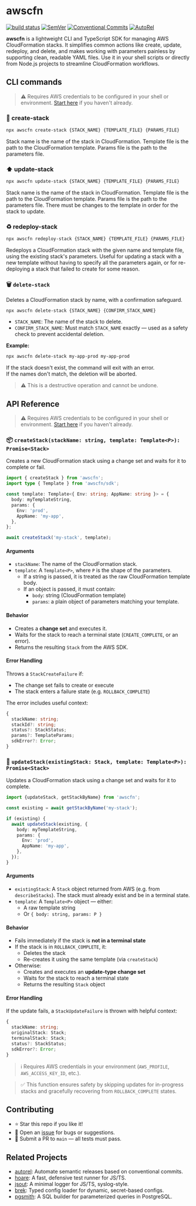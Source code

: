 # awscfn

[![build status](https://github.com/mhweiner/awscfn/actions/workflows/release.yml/badge.svg)](https://github.com/mhweiner/awscfn/actions)
[![SemVer](https://img.shields.io/badge/SemVer-2.0.0-blue)]()
[![Conventional Commits](https://img.shields.io/badge/Conventional%20Commits-1.0.0-yellow.svg)](https://conventionalcommits.org)
[![AutoRel](https://img.shields.io/badge/v2-AutoRel?label=AutoRel&labelColor=0ab5fc&color=grey&link=https%3A%2F%2Fgithub.com%2Fmhweiner%2Fautorel)](https://github.com/mhweiner/autorel)

**awscfn** is a lightweight CLI and TypeScript SDK for managing AWS CloudFormation stacks. It simplifies common actions like create, update, redeploy, and delete, and makes working with parameters painless by supporting clean, readable YAML files. Use it in your shell scripts or directly from Node.js projects to streamline CloudFormation workflows.

## CLI commands

> ⚠️ Requires AWS credentials to be configured in your shell or environment. [Start here](https://docs.aws.amazon.com/cli/latest/userguide/cli-chap-configure.html) if you haven't already.

### 🚀 create-stack 

```bash
npx awscfn create-stack {STACK_NAME} {TEMPLATE_FILE} {PARAMS_FILE}
```

Stack name is the name of the stack in CloudFormation. Template file is the path to the CloudFormation template. Params file is the path to the parameters file.

### ⬆️ update-stack

```bash
npx awscfn update-stack {STACK_NAME} {TEMPLATE_FILE} {PARAMS_FILE}
```

Stack name is the name of the stack in CloudFormation. Template file is the path to the CloudFormation template. Params file is the path to the parameters file. There must be changes to the template in order for the stack to update.

### ♻️ redeploy-stack

```bash
npx awscfn redeploy-stack {STACK_NAME} {TEMPLATE_FILE} {PARAMS_FILE}
```

Redeploys a CloudFormation stack with the given name and template file, using the existing stack's parameters. Useful for updating a stack with a new template without having to specify all the parameters again, or for re-deploying a stack that failed to create for some reason.

### 🗑️ `delete-stack`

Deletes a CloudFormation stack by name, with a confirmation safeguard.

```bash
npx awscfn delete-stack {STACK_NAME} {CONFIRM_STACK_NAME}
```

- `STACK_NAME`: The name of the stack to delete.
- `CONFIRM_STACK_NAME`: Must match `STACK_NAME` exactly — used as a safety check to prevent accidental deletion.

**Example:**

```bash
npx awscfn delete-stack my-app-prod my-app-prod
```

If the stack doesn't exist, the command will exit with an error.  
If the names don't match, the deletion will be aborted.

> ⚠️ This is a destructive operation and cannot be undone.

## API Reference

> ⚠️ Requires AWS credentials to be configured in your shell or environment. [Start here](https://docs.aws.amazon.com/cli/latest/userguide/cli-chap-configure.html) if you haven't already.

### 📦 `createStack(stackName: string, template: Template<P>): Promise<Stack>`

Creates a new CloudFormation stack using a change set and waits for it to complete or fail.

```ts
import { createStack } from 'awscfn';
import type { Template } from 'awscfn/sdk';

const template: Template<{ Env: string; AppName: string }> = {
  body: myTemplateString,
  params: {
    Env: 'prod',
    AppName: 'my-app',
  },
};

await createStack('my-stack', template);
```

#### Arguments

- `stackName`: The name of the CloudFormation stack.
- `template`: A `Template<P>`, where `P` is the shape of the parameters.
  - If a string is passed, it is treated as the raw CloudFormation template body.
  - If an object is passed, it must contain:
    - `body`: string (CloudFormation template)
    - `params`: a plain object of parameters matching your template.

#### Behavior

- Creates a **change set** and executes it.
- Waits for the stack to reach a terminal state (`CREATE_COMPLETE`, or an error).
- Returns the resulting `Stack` from the AWS SDK.

#### Error Handling

Throws a `StackCreateFailure` if:

- The change set fails to create or execute
- The stack enters a failure state (e.g. `ROLLBACK_COMPLETE`)

The error includes useful context:

```ts
{
  stackName: string;
  stackId?: string;
  status?: StackStatus;
  params?: TemplateParams;
  sdkError?: Error;
}
```

### 🔁 `updateStack(existingStack: Stack, template: Template<P>): Promise<Stack>`

Updates a CloudFormation stack using a change set and waits for it to complete.

```ts
import {updateStack, getStackByName} from 'awscfn';

const existing = await getStackByName('my-stack');

if (existing) {
  await updateStack(existing, {
    body: myTemplateString,
    params: {
      Env: 'prod',
      AppName: 'my-app',
    },
  });
}
```

#### Arguments

- `existingStack`: A `Stack` object returned from AWS (e.g. from `describeStacks`). The stack must already exist and be in a terminal state.
- `template`: A `Template<P>` object — either:
  - A raw template string
  - Or `{ body: string, params: P }`

#### Behavior

- Fails immediately if the stack is **not in a terminal state**
- If the stack is in `ROLLBACK_COMPLETE`, it:
  - Deletes the stack
  - Re-creates it using the same template (via `createStack`)
- Otherwise:
  - Creates and executes an **update-type change set**
  - Waits for the stack to reach a terminal state
  - Returns the resulting `Stack` object

#### Error Handling

If the update fails, a `StackUpdateFailure` is thrown with helpful context:

```ts
{
  stackName: string;
  originalStack: Stack;
  terminalStack: Stack;
  status?: StackStatus;
  sdkError?: Error;
}
```

> ℹ️ Requires AWS credentials in your environment (`AWS_PROFILE`, `AWS_ACCESS_KEY_ID`, etc.).

> ✅ This function ensures safety by skipping updates for in-progress stacks and gracefully recovering from `ROLLBACK_COMPLETE` states.

## Contributing

- ⭐ Star this repo if you like it!
- 🐛 Open an [issue](https://github.com/mhweiner/idkitx/issues) for bugs or suggestions.
- 🤝 Submit a PR to `main` — all tests must pass.

## Related Projects

- [autorel](https://github.com/mhweiner/autorel): Automate semantic releases based on conventional commits.
- [hoare](https://github.com/mhweiner/hoare): A fast, defensive test runner for JS/TS.
- [jsout](https://github.com/mhweiner/jsout): A minimal logger for JS/TS, syslog-style.
- [brek](https://github.com/mhweiner/brek): Typed config loader for dynamic, secret-based configs.
- [pgsmith](https://github.com/mhweiner/pgsmith): A SQL builder for parameterized queries in PostgreSQL.